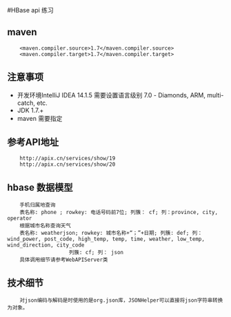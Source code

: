 #HBase api 练习

## maven
        <maven.compiler.source>1.7</maven.compiler.source>
        <maven.compiler.target>1.7</maven.compiler.target>
## 注意事项
*   开发环境IntelliJ IDEA 14.1.5 需要设置语言级别 7.0 - Diamonds, ARM, multi-catch, etc.
*   JDK 1.7.+
*   maven 需要指定

## 参考API地址

        http://apix.cn/services/show/19
        http://apix.cn/services/show/20
## hbase 数据模型
        手机归属地查询
        表名称: phone ; rowkey: 电话号码前7位; 列簇： cf; 列：province, city, operator
        根据城市名称查询天气
        表名称: weatherjson; rowkey: 城市名称+“；”+日期; 列簇: def; 列：wind_power, post_code, high_temp, temp, time, weather, low_temp, wind_direction, city_code
                        列簇: cf; 列： json
        具体调用细节请参考WebAPIServer类        
   
## 技术细节
        对json编码与解码是时使用的是org.json库，JSONHelper可以直接将json字符串转换为对象。
